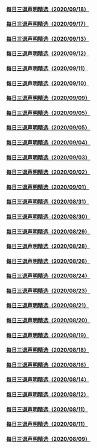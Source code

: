 #### [每日三退声明精选（2020/09/18）](master/../pages/nf3104/n12414992.md) 
#### [每日三退声明精选（2020/09/17）](master/../pages/nf3104/n12412322.md) 
#### [每日三退声明精选（2020/09/13）](master/../pages/nf3104/n12401819.md) 
#### [每日三退声明精选（2020/09/12）](master/../pages/nf3104/n12399944.md) 
#### [每日三退声明精选（2020/09/11）](master/../pages/nf3104/n12398109.md) 
#### [每日三退声明精选（2020/09/10）](master/../pages/nf3104/n12395498.md) 
#### [每日三退声明精选（2020/09/09）](master/../pages/nf3104/n12393267.md) 
#### [每日三退声明精选（2020/09/05）](master/../pages/nf3104/n12387810.md) 
#### [每日三退声明精选（2020/09/05）](master/../pages/nf3104/n12383584.md) 
#### [每日三退声明精选（2020/09/04）](master/../pages/nf3104/n12382224.md) 
#### [每日三退声明精选（2020/09/03）](master/../pages/nf3104/n12379453.md) 
#### [每日三退声明精选（2020/09/02）](master/../pages/nf3104/n12376929.md) 
#### [每日三退声明精选（2020/09/01）](master/../pages/nf3104/n12374271.md) 
#### [每日三退声明精选（2020/08/31）](master/../pages/nf3104/n12371817.md) 
#### [每日三退声明精选（2020/08/30）](master/../pages/nf3104/n12369185.md) 
#### [每日三退声明精选（2020/08/29）](master/../pages/nf3104/n12367134.md) 
#### [每日三退声明精选（2020/08/28）](master/../pages/nf3104/n12365653.md) 
#### [每日三退声明精选（2020/08/26）](master/../pages/nf3104/n12360367.md) 
#### [每日三退声明精选（2020/08/24）](master/../pages/nf3104/n12355180.md) 
#### [每日三退声明精选（2020/08/23）](master/../pages/nf3104/n12352626.md) 
#### [每日三退声明精选（2020/08/21）](master/../pages/nf3104/n12349601.md) 
#### [每日三退声明精选（2020/08/20）](master/../pages/nf3104/n12347060.md) 
#### [每日三退声明精选（2020/08/19）](master/../pages/nf3104/n12344141.md) 
#### [每日三退声明精选（2020/08/18）](master/../pages/nf3104/n12341225.md) 
#### [每日三退声明精选（2020/08/16）](master/../pages/nf3104/n12336171.md) 
#### [每日三退声明精选（2020/08/14）](master/../pages/nf3104/n12332445.md) 
#### [每日三退声明精选（2020/08/12）](master/../pages/nf3104/n12326718.md) 
#### [每日三退声明精选（2020/08/11）](master/../pages/nf3104/n12324185.md) 
#### [每日三退声明精选（2020/08/11）](master/../pages/nf3104/n12321494.md) 
#### [每日三退声明精选（2020/08/09）](master/../pages/nf3104/n12318825.md) 
